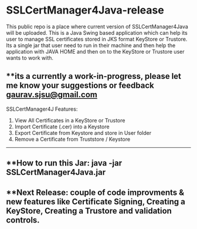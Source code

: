 # SSLCertManager4Java-release
This public repo is a place where current version of SSLCertManager4Java will be uploaded.
This is a Java Swing based application which can help its user to manage SSL certificates stored in JKS format KeyStore or Trustore. Its a single jar that user need to run in their machine and then help the application with JAVA HOME and then on to the 
KeyStore or Trustore user wants to work with.

**its a currently a work-in-progress, please let me know your suggestions or feedback gaurav.sjsu@gmail.com
----------------------------------------------------------------------------------------------------------
SSLCertManager4J Features:

1. View All Certificates in a KeyStore or Trustore
2. Import Certificate (.cer) into a Keystore
3. Export Certificate from Keystore and store in User folder
4. Remove a Certificate from Truststore / Keystore
----------------------------------------------------------------------------------------------------------
**How to run this Jar:
java -jar SSLCertManager4Java.jar
----------------------------------------------------------------------------------------------------------
**Next Release: couple of code improvments & new features like Certificate Signing, Creating a KeyStore, Creating a Trustore and validation controls.
----------------------------------------------------------------------------------------------------------
